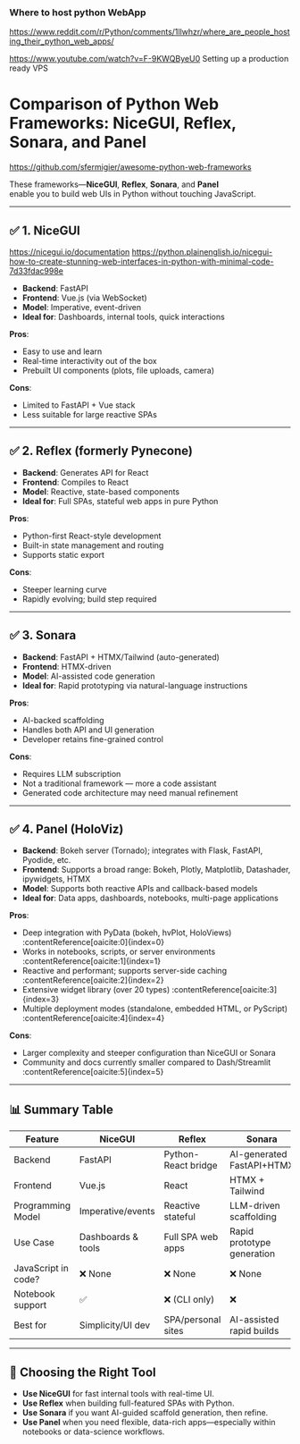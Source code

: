 ### Where to host python WebApp
https://www.reddit.com/r/Python/comments/1llwhzr/where_are_people_hosting_their_python_web_apps/

https://www.youtube.com/watch?v=F-9KWQByeU0  Setting up a production ready VPS

# Comparison of Python Web Frameworks: NiceGUI, Reflex, Sonara, and Panel

<https://github.com/sfermigier/awesome-python-web-frameworks>

These frameworks—**NiceGUI**, **Reflex**, **Sonara**, and **Panel**  
enable you to build web UIs in Python without touching JavaScript.  

---

## ✅ 1. NiceGUI
<https://nicegui.io/documentation> 
<https://python.plainenglish.io/nicegui-how-to-create-stunning-web-interfaces-in-python-with-minimal-code-7d33fdac998e>


- **Backend**: FastAPI  
- **Frontend**: Vue.js (via WebSocket)  
- **Model**: Imperative, event-driven  
- **Ideal for**: Dashboards, internal tools, quick interactions  

**Pros**:  
- Easy to use and learn  
- Real-time interactivity out of the box  
- Prebuilt UI components (plots, file uploads, camera)  

**Cons**:  
- Limited to FastAPI + Vue stack  
- Less suitable for large reactive SPAs  

---

## ✅ 2. Reflex (formerly Pynecone)

- **Backend**: Generates API for React  
- **Frontend**: Compiles to React  
- **Model**: Reactive, state-based components  
- **Ideal for**: Full SPAs, stateful web apps in pure Python  

**Pros**:  
- Python-first React-style development  
- Built-in state management and routing  
- Supports static export  

**Cons**:  
- Steeper learning curve  
- Rapidly evolving; build step required  

---

## ✅ 3. Sonara

- **Backend**: FastAPI + HTMX/Tailwind (auto-generated)  
- **Frontend**: HTMX-driven  
- **Model**: AI-assisted code generation  
- **Ideal for**: Rapid prototyping via natural-language instructions  

**Pros**:  
- AI-backed scaffolding  
- Handles both API and UI generation  
- Developer retains fine-grained control  

**Cons**:  
- Requires LLM subscription  
- Not a traditional framework — more a code assistant  
- Generated code architecture may need manual refinement  

---

## ✅ 4. Panel (HoloViz)

- **Backend**: Bokeh server (Tornado); integrates with Flask, FastAPI, Pyodide, etc.  
- **Frontend**: Supports a broad range: Bokeh, Plotly, Matplotlib, Datashader, ipywidgets, HTMX  
- **Model**: Supports both reactive APIs and callback-based models  
- **Ideal for**: Data apps, dashboards, notebooks, multi-page applications  

**Pros**:  
- Deep integration with PyData (bokeh, hvPlot, HoloViews) :contentReference[oaicite:0]{index=0}  
- Works in notebooks, scripts, or server environments :contentReference[oaicite:1]{index=1}  
- Reactive and performant; supports server-side caching :contentReference[oaicite:2]{index=2}  
- Extensive widget library (over 20 types) :contentReference[oaicite:3]{index=3}  
- Multiple deployment modes (standalone, embedded HTML, or PyScript) :contentReference[oaicite:4]{index=4}  

**Cons**:  
- Larger complexity and steeper configuration than NiceGUI or Sonara  
- Community and docs currently smaller compared to Dash/Streamlit :contentReference[oaicite:5]{index=5}  

---

## 📊 Summary Table

| Feature                | NiceGUI             | Reflex               | Sonara                      | **Panel**                              |
|------------------------|---------------------|----------------------|-----------------------------|----------------------------------------|
| Backend                | FastAPI             | Python-React bridge | AI-generated FastAPI+HTMX  | Bokeh server (+ Flask/FastAPI)        |
| Frontend              | Vue.js              | React                | HTMX + Tailwind             | Plotly/Bokeh/Matplotlib, ipywidgets   |
| Programming Model      | Imperative/events  | Reactive stateful    | LLM-driven scaffolding      | Reactive + callback-based             |
| Use Case              | Dashboards & tools | Full SPA web apps    | Rapid prototype generation  | Data apps, notebooks, dashboards      |
| JavaScript in code?   | ❌ None             | ❌ None              | ❌ None                     | ❌ None                                |
| Notebook support      | ✅                  | ❌ (CLI only)        | ❌                          | ✅ Full support                        |
| Best for              | Simplicity/UI dev  | SPA/personal sites  | AI-assisted rapid builds    | Exploratory & production data apps    |

---

## 🧭 Choosing the Right Tool

- **Use NiceGUI** for fast internal tools with real-time UI.
- **Use Reflex** when building full-featured SPAs with Python.
- **Use Sonara** if you want AI-guided scaffold generation, then refine.
- **Use Panel** when you need flexible, data-rich apps—especially within notebooks or data-science workflows.

 

